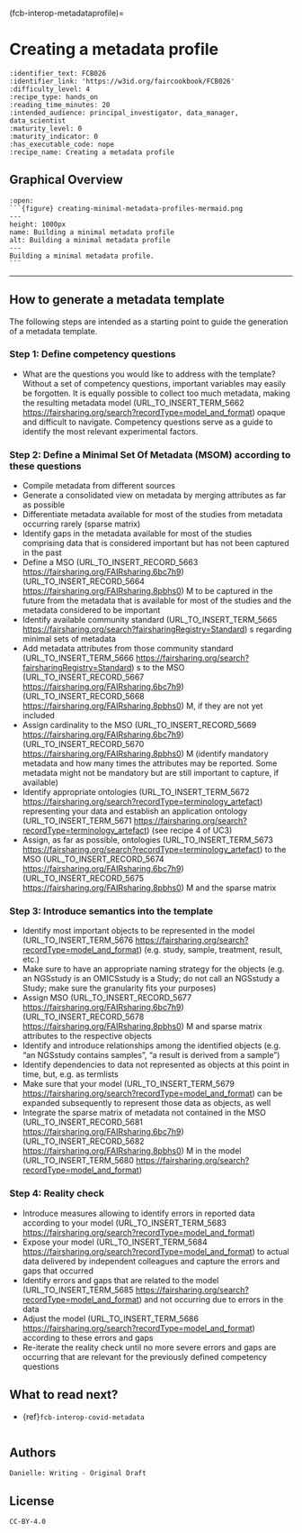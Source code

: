 (fcb-interop-metadataprofile)=
# Creating a metadata profile


````{panels_fairplus}
:identifier_text: FCB026
:identifier_link: 'https://w3id.org/faircookbook/FCB026'
:difficulty_level: 4
:recipe_type: hands_on
:reading_time_minutes: 20
:intended_audience: principal_investigator, data_manager, data_scientist 
:maturity_level: 0
:maturity_indicator: 0
:has_executable_code: nope
:recipe_name: Creating a metadata profile
```` 


## Graphical Overview



````{dropdown} 
:open:
```{figure} creating-minimal-metadata-profiles-mermaid.png
---
height: 1000px
name: Building a minimal metadata profile
alt: Building a minimal metadata profile
---
Building a minimal metadata profile.
```
````

---


## How to generate a metadata template

The following steps are intended as a starting point to guide the generation of a metadata template. 

### Step 1: Define competency questions
- What are the questions you would like to address with the template?
Without a set of competency questions, important variables may easily be forgotten. It is equally possible to collect too much metadata, making the resulting metadata model (URL_TO_INSERT_TERM_5662 https://fairsharing.org/search?recordType=model_and_format)  opaque and difficult to navigate. Competency questions serve as a guide to identify the most relevant experimental factors.

### Step 2: Define a Minimal Set Of Metadata (MSOM) according to these questions
- Compile metadata from different sources
- Generate a consolidated view on metadata by merging attributes as far as possible
- Differentiate metadata available for most of the studies from metadata occurring rarely (sparse matrix)
- Identify gaps in the metadata available for most of the studies comprising data that is considered important but has not been captured in the past
- Define a MSO (URL_TO_INSERT_RECORD_5663 https://fairsharing.org/FAIRsharing.6bc7h9)  (URL_TO_INSERT_RECORD_5664 https://fairsharing.org/FAIRsharing.8pbhs0) M to be captured in the future from the metadata that is available for most of the studies and the metadata considered to be important
- Identify available community standard (URL_TO_INSERT_TERM_5665 https://fairsharing.org/search?fairsharingRegistry=Standard) s regarding minimal sets of metadata
- Add metadata attributes from those community standard (URL_TO_INSERT_TERM_5666 https://fairsharing.org/search?fairsharingRegistry=Standard) s to the MSO (URL_TO_INSERT_RECORD_5667 https://fairsharing.org/FAIRsharing.6bc7h9)  (URL_TO_INSERT_RECORD_5668 https://fairsharing.org/FAIRsharing.8pbhs0) M, if they are not yet included
- Assign cardinality to the MSO (URL_TO_INSERT_RECORD_5669 https://fairsharing.org/FAIRsharing.6bc7h9)  (URL_TO_INSERT_RECORD_5670 https://fairsharing.org/FAIRsharing.8pbhs0) M (identify mandatory metadata and how many times the attributes may be reported. Some metadata might not be mandatory but are still important to capture, if available)
- Identify appropriate ontologies (URL_TO_INSERT_TERM_5672 https://fairsharing.org/search?recordType=terminology_artefact)  representing your data and establish an application ontology (URL_TO_INSERT_TERM_5671 https://fairsharing.org/search?recordType=terminology_artefact)  (see recipe 4 of UC3)
- Assign, as far as possible, ontologies (URL_TO_INSERT_TERM_5673 https://fairsharing.org/search?recordType=terminology_artefact)  to the MSO (URL_TO_INSERT_RECORD_5674 https://fairsharing.org/FAIRsharing.6bc7h9)  (URL_TO_INSERT_RECORD_5675 https://fairsharing.org/FAIRsharing.8pbhs0) M and the sparse matrix 

### Step 3: Introduce semantics into the template
- Identify most important objects to be represented in the model (URL_TO_INSERT_TERM_5676 https://fairsharing.org/search?recordType=model_and_format)  (e.g. study, sample, treatment, result, etc.)
- Make sure to have an appropriate naming strategy for the objects (e.g. an NGSstudy is an OMICSstudy is a Study; do not call an NGSstudy a Study; make sure the granularity fits your purposes)
- Assign MSO (URL_TO_INSERT_RECORD_5677 https://fairsharing.org/FAIRsharing.6bc7h9)  (URL_TO_INSERT_RECORD_5678 https://fairsharing.org/FAIRsharing.8pbhs0) M and sparse matrix attributes to the respective objects
- Identify and introduce relationships among the identified objects (e.g. “an NGSstudy contains samples”, “a result is derived from a sample”) 
- Identify dependencies to data not represented as objects at this point in time, but, e.g. as termlists
- Make sure that your model (URL_TO_INSERT_TERM_5679 https://fairsharing.org/search?recordType=model_and_format)  can be expanded subsequently to represent those data as objects, as well
- Integrate the sparse matrix of metadata not contained in the MSO (URL_TO_INSERT_RECORD_5681 https://fairsharing.org/FAIRsharing.6bc7h9)  (URL_TO_INSERT_RECORD_5682 https://fairsharing.org/FAIRsharing.8pbhs0) M in the model (URL_TO_INSERT_TERM_5680 https://fairsharing.org/search?recordType=model_and_format) 

### Step 4:  Reality check
- Introduce measures allowing to identify errors in reported data according to your model (URL_TO_INSERT_TERM_5683 https://fairsharing.org/search?recordType=model_and_format) 
- Expose your model (URL_TO_INSERT_TERM_5684 https://fairsharing.org/search?recordType=model_and_format)  to actual data delivered by independent colleagues and capture the errors and gaps that occurred
- Identify errors and gaps that are related to the model (URL_TO_INSERT_TERM_5685 https://fairsharing.org/search?recordType=model_and_format)  and not occurring due to errors in the data
- Adjust the model (URL_TO_INSERT_TERM_5686 https://fairsharing.org/search?recordType=model_and_format)  according to these errors and gaps
- Re-iterate the reality check until no more severe errors and gaps are occurring that are relevant for the previously defined competency questions


##  What to read next?

- {ref}`fcb-interop-covid-metadata`

````{rdmkit_panel}
````



## Authors

````{authors_fairplus}
Danielle: Writing - Original Draft
````


## License

````{license_fairplus}
CC-BY-4.0
````



